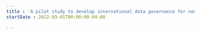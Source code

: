 ```yaml
---
title : 'A pilot study to develop international data governance for neuroscience'
startDate : 2022-03-01T00:00:00-04:00

---
```

